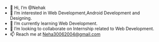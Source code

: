 - 👋 Hi, I’m @Nehak
- 👀 I’m interested in Web Development,Android Development and Designing.
- 🌱 I’m currently learning Web Development.
- 💞️ I’m looking to collaborate on Internship related to Web Development.
- 📫 Reach me at Neha30062004@gmail.com

<!---
Nehapreethigit/Nehapreethigit is a ✨ special ✨ repository because its `README.md` (this file) appears on your GitHub profile.
You can click the Preview link to take a look at your changes.
--->
